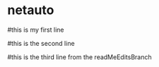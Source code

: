 # netauto

#this is my first line

#this is the second line 

#this is the third line from the readMeEditsBranch